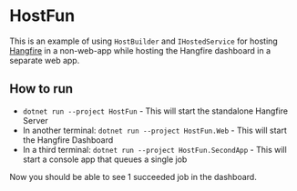 # HostFun

This is an example of using `HostBuilder` and `IHostedService` for hosting [Hangfire](https://www.hangfire.io) in a non-web-app while hosting the Hangfire dashboard in a separate web app.

## How to run

- `dotnet run --project HostFun` - This will start the standalone Hangfire Server
- In another terminal: `dotnet run --project HostFun.Web` - This will start the Hangfire Dashboard
- In a third terminal: `dotnet run --project HostFun.SecondApp` - This will start a console app that queues a single job

Now you should be able to see 1 succeeded job in the dashboard.
